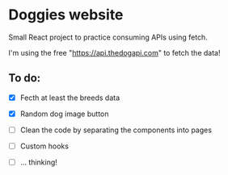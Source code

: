 # Doggies website

Small React project to practice consuming APIs using fetch.

I'm using the free "https://api.thedogapi.com" to fetch the data!

## To do:

- [x] Fecth at least the breeds data
- [x] Random dog image button
- [ ] Clean the code by separating the components into pages
- [ ] Custom hooks
- [ ] ... thinking!

